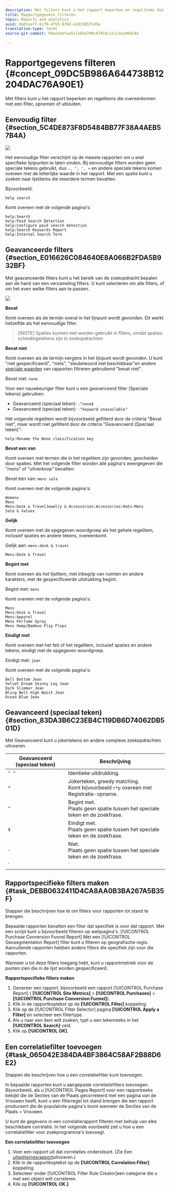 ```yaml
---
description: Met filters kunt u het rapport beperken en regelitems die overeenkomen met een filter, opnemen of uitsluiten.
title: Rapportgegevens filteren
topic: Reports and analytics
uuid: b6dcaaf7-61f0-4793-870d-e1d156575d5a
translation-type: tm+mt
source-git-commit: 99ee24efaa517e8da700c67818c111c4aa90dc02

---
```



# Rapportgegevens filteren {#concept_09DC5B986A644738B12204DAC76A90E1}

Met filters kunt u het rapport beperken en regelitems die overeenkomen met een filter, opnemen of uitsluiten.

## Eenvoudig filter {#section_5C4DE873F8D5484BB77F38A4AEB57B4A}

![](assets/filter.png)

Het eenvoudige filter verschijnt op de meeste rapporten om u snel specifieke lijnpunten te laten vinden. Bij eenvoudige filters worden geen speciale tekens gebruikt, dus `-, ", ', +` en andere speciale tekens komen overeen met de letterlijke waarde in het rapport. Met een spatie kunt u zoeken naar lijstitems die meerdere termen bevatten.

Bijvoorbeeld:

```
help search
```

Komt overeen met de volgende pagina&#39;s:

```
help:Search
help:Paid Search Detection
help:Configure paid search detection
help:Search Keywords Report
help:Internal Search Term
```

## Geavanceerde filters {#section_E016626C084640E8A066B2FDA5B932BF}

Met geavanceerde filters kunt u het bereik van de zoekopdracht bepalen aan de hand van een verzameling filters. U kunt selecteren om alle filters, of om het even welke filters aan te passen.

![](assets/advanced_filter.png)

**Bevat**

Komt overeen als de termijn overal in het lijnpunt wordt gevonden. Dit werkt hetzelfde als het eenvoudige filter.

> [!NOTE] Spaties kunnen niet worden gebruikt in filters, omdat spaties scheidingstekens zijn in zoekopdrachten

**Bevat niet**

Komt overeen als de termijn nergens in het lijnpunt wordt gevonden. U kunt &quot;niet gespecificeerd&quot;, &quot;niets&quot;, &quot;sleutelwoord niet beschikbaar&quot;en andere [speciale waarden](https://marketing.adobe.com/resources/help/en_US/reference/none-unspecified-unknown-other.html) van rapporten filtreren gebruikend &quot;bevat niet&quot;.

Bevat niet: `none`

Voor een nauwkeuriger filter kunt u een geavanceerd filter (Speciale tekens) gebruiken:

* Geavanceerd (speciaal teken): `-^none$`
* Geavanceerd (speciaal teken): `-"keyword unavailable"`

Het volgende regelitem wordt bijvoorbeeld gefilterd door de criteria &quot;Bevat niet&quot;, maar wordt niet gefilterd door de criteria &quot;Geavanceerd (Speciaal teken)&quot;:

```
help:Rename the None classification key
```

**Bevat een van**

Komt overeen met termen die in het regelitem zijn gevonden, gescheiden door spaties. Met het volgende filter worden alle pagina&#39;s weergegeven die &quot;mens&quot; of &quot;uitverkoop&quot; bevatten:

Bevat één van: `mens sale`

Komt overeen met de volgende pagina&#39;s:

```
Womens
Mens
Mens:Desk & TravelJewelry & Accessories:Accessories:Hats:Mens
Sale & Values
```

**Gelijk**

Komt overeen met de opgegeven woordgroep als het gehele regelitem, inclusief spaties en andere tekens, overeenkomt.

Gelijk aan: `mens:desk & travel`

`Mens:Desk & Travel`

**Begint met**

Komt overeen als het lijstitem, met inbegrip van ruimten en andere karakters, met de gespecificeerde uitdrukking begint.

Begint met: `mens`

Komt overeen met de volgende pagina&#39;s:

```
Mens
Mens:Desk & Travel
Mens:Apparel
Mens Perfume Spray
Mens Hemp/Bamboo Flip Flops
```

**Eindigt met**

Komt overeen met het feit of het regelitem, inclusief spaties en andere tekens, eindigt met de opgegeven woordgroep.

Eindigt met: `jean`

Komt overeen met de volgende pagina&#39;s:

```
Bell Bottom Jean
Velvet Dream Skinny Leg Jean
Dark Slimmer Jean
Bling Belt High Waist Jean
Ocean Blue Jean
```

## Geavanceerd (speciaal teken) {#section_83DA3B6C23EB4C119DB6D74062DB501D}

Met Geavanceerd kunt u jokertekens en andere complexe zoekopdrachten uitvoeren.

| Geavanceerd (speciaal teken) | Beschrijving |
|--- |--- |
| `" "` | Identieke uitdrukking. |
| `*` | Jokerteken, greedy matching. <br>Komt bijvoorbeeld `r*p` overeen met Registratie-opname. |
| `^` | Begint met. <br>Plaats geen spatie tussen het speciale teken en de zoekfrase. |
| `$` | Eindigt met. <br>Plaats geen spatie tussen het speciale teken en de zoekfrase. |
| `-` | Niet. <br>Plaats geen spatie tussen het speciale teken en de zoekfrase. |
| `|` | <br>OrNote:  u moet een ruimte aan elke kant van het pijpkarakter omvatten, `" | "`. |

## Rapportspecifieke filters maken {#task_DEBB0632411D4CA8AA0B3BA267A5B35F}

Stappen die beschrijven hoe te om filters voor rapporten tot stand te brengen.

<!-- 

t_reports_filter_specific.xml

 -->

Bepaalde rapporten bevatten een filter dat specifiek is voor dat rapport. Met een script kunt u bijvoorbeeld filteren op webpagina&#39;s. [!UICONTROL Purchase Conversion Funnel Report] Met een [!UICONTROL Geosegmentation Report] filter kunt u filteren op geografische regio. Aanvullende rapporten hebben andere filters die specifiek zijn voor die rapporten.

Wanneer u tot deze filters toegang hebt, kunt u rapportmetriek voor de punten zien die in de lijst worden gespecificeerd.

**Rapportspecifieke filters maken**

1. Genereer een rapport, bijvoorbeeld een rapport [!UICONTROL Purchase Report] ( **[!UICONTROL Site Metrics]** > **[!UICONTROL Purchases]** > **[!UICONTROL Purchase Conversion Funnel]**).
1. Klik in de rapportkoptekst op de **[!UICONTROL Filter]** koppeling.
1. Klik op de [!UICONTROL Filter Selector] pagina **[!UICONTROL Apply a Filter]** en selecteer een filtertype.
1. Als u naar een item wilt zoeken, typt u een tekenreeks in het **[!UICONTROL Search]** veld.
1. Klik op **[!UICONTROL OK]**.

## Een correlatiefilter toevoegen {#task_065042E384DA4BF3864C58AF2B88D6E2}

Stappen die beschrijven hoe u een correlatiefilter kunt toevoegen.

<!-- 

t_reports_correlation_filter.xml

 -->

In bepaalde rapporten kunt u aangepaste correlatiefilters toevoegen. Bijvoorbeeld, als u [!UICONTROL Pages Report] voor een rapportreeks bekijkt die de Secties van de Plaats gecorreleerd met een pagina van de Vrouwen heeft, kunt u een filterregel tot stand brengen die een rapport produceert die de populairste pagina&#39;s toont wanneer de Secties van de Plaats = Vrouwen.

U kunt de gegevens in een correlatierapport filteren met behulp van elke beschikbare correlatie. In het volgende voorbeeld ziet u hoe u een correlatiefilter voor zoekprogramma&#39;s toevoegt.

**Een correlatiefilter toevoegen**

1. Voer een rapport uit dat correlaties ondersteunt. (Zie Een [uitsplitsingsrapport](/help/analyze/reports-analytics/reports-customize/breakdowns.md#task_F685624830E64C829C8BE6435A107F69)uitvoeren.)
1. Klik in de rapportkoptekst op de **[!UICONTROL Correlation Filter]** koppeling.
1. Selecteer onder [!UICONTROL Filter Rule Creator]een categorie die u met een object wilt correleren.
1. Klik op **[!UICONTROL OK.]**
